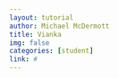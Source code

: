 ```yaml
---
layout: tutorial
author: Michael McDermott
title: Vianka
img: false
categories: [student]
link: #
---
```


